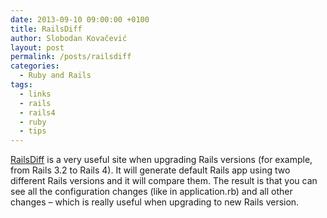 ```yaml
---
date: 2013-09-10 09:00:00 +0100
title: RailsDiff
author: Slobodan Kovačević
layout: post
permalink: /posts/railsdiff
categories:
  - Ruby and Rails
tags:
  - links
  - rails
  - rails4
  - ruby
  - tips
---
```

<a title="RailsDiff - compare Rails default app" href="http://railsdiff.org/" target="_blank">RailsDiff</a>
is a very useful site when upgrading Rails versions (for example, from Rails 3.2 to Rails 4). It will generate default Rails app using two different Rails versions and it will compare them. The result is that you can see all the configuration changes (like in application.rb) and all other changes &#8211; which is really useful when upgrading to new Rails version.
